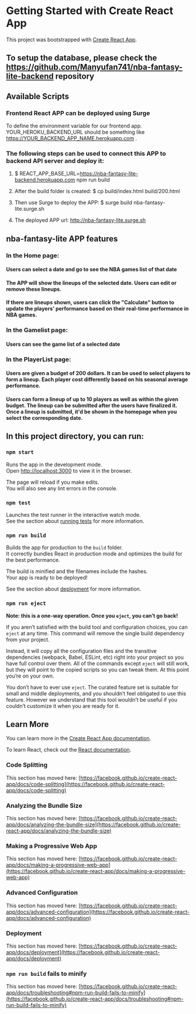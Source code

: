 # Getting Started with Create React App

This project was bootstrapped with [Create React App](https://github.com/facebook/create-react-app).

## To setup the database, please check the https://github.com/Manyufan741/nba-fantasy-lite-backend repository

## Available Scripts

### Frontend React APP can be deployed using Surge

To define the environment variable for our frontend app. YOUR_HEROKU_BACKEND_URL should be something like https://YOUR_BACKEND_APP_NAME.herokuapp.com .

### The following steps can be used to connect this APP to backend API server and deploy it:
1. $ REACT_APP_BASE_URL=https://nba-fantasy-lite-backend.herokuapp.com npm run build

2. After the build folder is created:
$ cp build/index.html build/200.html

3. Then use Surge to deploy the APP:
$ surge build nba-fantasy-lite.surge.sh

4. The deployed APP url:
http://nba-fantasy-lite.surge.sh


## nba-fantasy-lite APP features

### In the Home page:

#### Users can select a date and go to see the NBA games list of that date
#### The APP will show the lineups of the selected date. Users can edit or remove these lineups.
#### If there are lineups shown, users can click the "Calculate" button to update the players' performance based on their real-time performance in NBA games.

### In the Gamelist page:

#### Users can see the game list of a selected date

### In the PlayerList page:

#### Users are given a budget of 200 dollars. It can be used to select players to form a lineup. Each player cost differently based on his seasonal average performance.
#### Users can form a lineup of up to 10 players as well as within the given budget. The lineup can be submitted after the users have finalized it. Once a lineup is submitted, it'd be shown in the homepage when you select the corresponding date.

## In this project directory, you can run:

### `npm start`

Runs the app in the development mode.\
Open [http://localhost:3000](http://localhost:3000) to view it in the browser.

The page will reload if you make edits.\
You will also see any lint errors in the console.

### `npm test`

Launches the test runner in the interactive watch mode.\
See the section about [running tests](https://facebook.github.io/create-react-app/docs/running-tests) for more information.

### `npm run build`

Builds the app for production to the `build` folder.\
It correctly bundles React in production mode and optimizes the build for the best performance.

The build is minified and the filenames include the hashes.\
Your app is ready to be deployed!

See the section about [deployment](https://facebook.github.io/create-react-app/docs/deployment) for more information.

### `npm run eject`

**Note: this is a one-way operation. Once you `eject`, you can’t go back!**

If you aren’t satisfied with the build tool and configuration choices, you can `eject` at any time. This command will remove the single build dependency from your project.

Instead, it will copy all the configuration files and the transitive dependencies (webpack, Babel, ESLint, etc) right into your project so you have full control over them. All of the commands except `eject` will still work, but they will point to the copied scripts so you can tweak them. At this point you’re on your own.

You don’t have to ever use `eject`. The curated feature set is suitable for small and middle deployments, and you shouldn’t feel obligated to use this feature. However we understand that this tool wouldn’t be useful if you couldn’t customize it when you are ready for it.

## Learn More

You can learn more in the [Create React App documentation](https://facebook.github.io/create-react-app/docs/getting-started).

To learn React, check out the [React documentation](https://reactjs.org/).

### Code Splitting

This section has moved here: [https://facebook.github.io/create-react-app/docs/code-splitting](https://facebook.github.io/create-react-app/docs/code-splitting)

### Analyzing the Bundle Size

This section has moved here: [https://facebook.github.io/create-react-app/docs/analyzing-the-bundle-size](https://facebook.github.io/create-react-app/docs/analyzing-the-bundle-size)

### Making a Progressive Web App

This section has moved here: [https://facebook.github.io/create-react-app/docs/making-a-progressive-web-app](https://facebook.github.io/create-react-app/docs/making-a-progressive-web-app)

### Advanced Configuration

This section has moved here: [https://facebook.github.io/create-react-app/docs/advanced-configuration](https://facebook.github.io/create-react-app/docs/advanced-configuration)

### Deployment

This section has moved here: [https://facebook.github.io/create-react-app/docs/deployment](https://facebook.github.io/create-react-app/docs/deployment)

### `npm run build` fails to minify

This section has moved here: [https://facebook.github.io/create-react-app/docs/troubleshooting#npm-run-build-fails-to-minify](https://facebook.github.io/create-react-app/docs/troubleshooting#npm-run-build-fails-to-minify)

